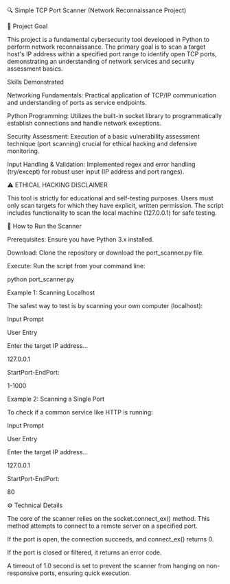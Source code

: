 🔍 Simple TCP Port Scanner (Network Reconnaissance Project)

🎯 Project Goal

This project is a fundamental cybersecurity tool developed in Python to perform network reconnaissance. The primary goal is to scan a target host's IP address within a specified port range to identify open TCP ports, demonstrating an understanding of network services and security assessment basics.

Skills Demonstrated

Networking Fundamentals: Practical application of TCP/IP communication and understanding of ports as service endpoints.

Python Programming: Utilizes the built-in socket library to programmatically establish connections and handle network exceptions.

Security Assessment: Execution of a basic vulnerability assessment technique (port scanning) crucial for ethical hacking and defensive monitoring.

Input Handling & Validation: Implemented regex and error handling (try/except) for robust user input (IP address and port ranges).

⚠️ ETHICAL HACKING DISCLAIMER

This tool is strictly for educational and self-testing purposes. Users must only scan targets for which they have explicit, written permission. The script includes functionality to scan the local machine (127.0.0.1) for safe testing.

🚀 How to Run the Scanner

Prerequisites: Ensure you have Python 3.x installed.

Download: Clone the repository or download the port_scanner.py file.

Execute: Run the script from your command line:

python port_scanner.py


Example 1: Scanning Localhost

The safest way to test is by scanning your own computer (localhost):

Input Prompt

User Entry

Enter the target IP address...

127.0.0.1

StartPort-EndPort:

1-1000

Example 2: Scanning a Single Port

To check if a common service like HTTP is running:

Input Prompt

User Entry

Enter the target IP address...

127.0.0.1

StartPort-EndPort:

80

⚙️ Technical Details

The core of the scanner relies on the socket.connect_ex() method. This method attempts to connect to a remote server on a specified port.

If the port is open, the connection succeeds, and connect_ex() returns 0.

If the port is closed or filtered, it returns an error code.

A timeout of 1.0 second is set to prevent the scanner from hanging on non-responsive ports, ensuring quick execution.
